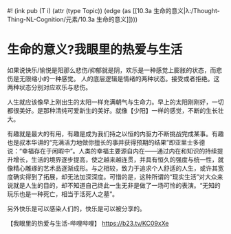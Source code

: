 #! (ink pub (T i) (attr (type Topic)) (edge (as [[10.3a 生命的意义|λ:/Thought-Thing-NL-Cognition/元素/10.3a 生命的意义]])))

# 生命的意义?我眼里的热爱与生活

如果说快乐/愉悦是阳那么悲伤/抑郁就是阴，欢乐是一种感觉上膨胀的状态，而悲伤是无限缩小的一种感觉。
人的底层逻辑是情绪的两种状态。接受或者拒绝。这两种状态分别对应欢乐与悲伤。


人生就应该像早上刚出生的太阳一样充满朝气与生命力。早上的太阳刚刚好，一切都很美好。是那种清纯可爱新生的美好。就像【少阳】一样的感觉，不断的生长壮大。


有趣就是最大的有用，有趣是成为我们持之以恒的内驱力不断挑战完成某事。有趣也是叔本华讲的“充满活力地做你擅长的事并获得预期的结果”即亚里士多德说：“幸福存在于闲暇中”。人类的幸福主要源自内在——通过内在和知识的持续提升增长，生活的境界逐步提高，使之越来越连贯，并具有恒久的强度与统一性，就像精心雕琢的艺术品逐渐成形。与之相较，致力于追求个人舒适的人生，或许其宽度确实得到了拓展，却无法加深深度。可惜的是，这种所谓的“现实生活”对大众来说就是人生的目的，却不知道自己终此一生无非是做了一场可怜的表演。“无知的玩乐也是一种死亡，相当于活死人之墓”。


另外快乐是可以感染人们的，快乐是可以被分享的。

【我眼里的热爱与生活-哔哩哔哩】 https://b23.tv/KC09xXe